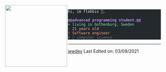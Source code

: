   <img align="left" height="200" src="https://media.giphy.com/media/ao9DUiTKH60XS/giphy.gif">
<pre class="astro-code github-dark" style="background-color:#24292e;color:#e1e4e8; overflow-x: auto;" tabindex="0"><code><span class="line"><span style="color:#E1E4E8">hi, im flebbis 🔮.</span></span>
<span class="line"></span>
<span class="line"><span style="color:#B392F0;font-weight:bold">@@advanced programming student.@@</span></span>
<span class="line"><span style="color:#85E89D"><span style="user-select: none;">+</span> living in Gothenburg, Sweden</span></span>
<span class="line"><span style="color:#FDAEB7"><span style="user-select: none;">-</span> 21 years old</span></span>
<span class="line"><span style="color:#FFAB70">! Software engineer</span></span>
<span class="line"><span style="color:#6A737D"># 📖 computer science</span></span></code></pre>
<hr>
<p><a href="https://github.com/jewdev">jewdev</a>
Last Edited on: 03/09/2021</p> 
